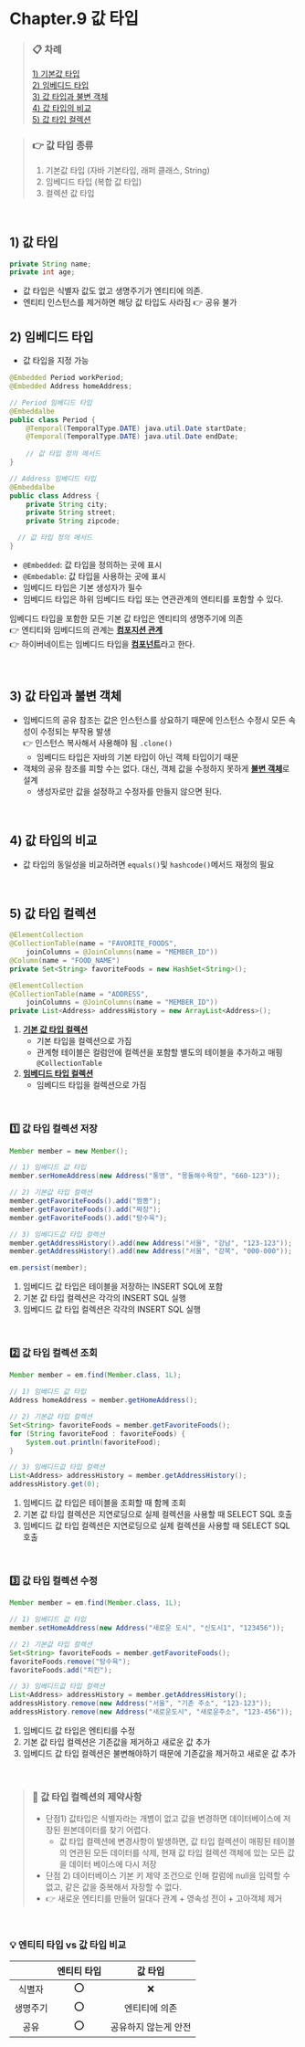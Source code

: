 # Chapter.9 값 타입

> ### 📋 차례
> [1) 기본값 타입](#1-기본값-타입) <br>
> [2) 임베디드 타입](#2-임베디드-타입) <br>
> [3) 값 타입과 불변 객체](#3-값-타입과-불변-객체) <br>
> [4) 값 타입의 비교](#4-값-타입의-비교) <br>
> [5) 값 타입 컬렉션](#5-값-타입-컬렉션) <br>

> ### 👉 값 타입 종류
> 1) 기본값 타입 (자바 기본타입, 래퍼 클래스, String)
> 2) 임베디드 타입 (복합 값 타입)
> 3) 컬렉션 값 타입

<br>

## 1) 값 타입
```java
private String name;
private int age;
```
* 값 타입은 식별자 값도 없고 생명주기가 엔티티에 의존.
* 엔티티 인스턴스를 제거하면 해당 값 타입도 사라짐 👉 공유 불가

## 2) 임베디드 타입
* 값 타입을 지정 가능
```java
@Embedded Period workPeriod;
@Embedded Address homeAddress;

// Period 임베디드 타입
@Embeddalbe
public class Period {
    @Temporal(TemporalType.DATE) java.util.Date startDate;
    @Temporal(TemporalType.DATE) java.util.Date endDate;
    
    // 값 타입 정의 메서드
}

// Address 임베디드 타입
@Embeddalbe
public class Address {
    private String city;
    private String street;
    private String zipcode;

  // 값 타입 정의 메서드
}
```
* `@Embedded`: 값 타입을 정의하는 곳에 표시
* `@Embedable`: 값 타입을 사용하는 곳에 표시
* 임베디드 타입은 기본 생성자가 필수
* 임베디드 타입은 하위 임베디드 타입 또는 연관관계의 엔티티를 포함할 수 있다.

임베디드 타입을 포함한 모든 기본 값 타입은 엔티티의 생명주기에 의존 <br>
👉 엔티티와 임베디드의 관계는 <ins>**컴포지션 관계**</ins> <br>
👉 하이버네이트는 임베디드 타입을 <ins>**컴포넌트**</ins>라고 한다.

<br>

## 3) 값 타입과 불변 객체
* 임베디드의 공유 참조는 값은 인스턴스를 상요하기 때문에 인스턴스 수정시 모든 속성이 수정되는 부작용 발생 <br> 👉 인스턴스 복사해서 사용해야 됨 `.clone()`
  * 임베디드 타입은 자바의 기본 타입이 아닌 객체 타입이기 때문
* 객체의 공유 참조를 피할 수는 없다. 대신, 객체 값을 수정하지 못하게 <ins>**불변 객체**</ins>로 설계
  * 생성자로만 값을 설정하고 수정자를 만들지 않으면 된다.

<br>

## 4) 값 타입의 비교
* 값 타입의 동일성을 비교하려면 `equals()`및 `hashcode()`메서드 재정의 필요

<br>

## 5) 값 타입 컬렉션
```java
@ElementCollection
@CollectionTable(name = "FAVORITE_FOODS",
    joinColumns = @JoinColumns(name = "MEMBER_ID"))
@Column(name = "FOOD_NAME")
private Set<String> favoriteFoods = new HashSet<String>();

@ElementCollection
@CollectionTable(name = "ADDRESS",
    joinColumns = @JoinColumns(name = "MEMBER_ID"))
private List<Address> addressHistory = new ArrayList<Address>();
```
1) <ins>**기본 값 타입 컬렉션**</ins>
   * 기본 타입을 컬렉션으로 가짐
   * 관계형 테이블은 컬럼안에 컬렉션을 포함할 별도의 테이블을 추가하고 매핑 `@CollectionTable`
2) <ins>**임베디드 타입 컬렉션**</ins>
   * 임베디드 타입을 컬렉션으로 가짐

<br>

### 1️⃣ 값 타입 컬렉션 저장
```java
Member member = new Member();

// 1) 임베디드 값 타입
member.serHomeAddress(new Address("통영", "몽돌해수욕장", "660-123"));

// 2) 기본값 타입 컬렉션
member.getFavoriteFoods().add("짬뽕");
member.getFavoriteFoods().add("짜장");
member.getFavoriteFoods().add("탕수육");

// 3) 임베디드값 타입 컬렉션
member.getAddressHistory().add(new Address("서울", "강남", "123-123"));
member.getAddressHistory().add(new Address("서울", "강북", "000-000"));

em.persist(member);
```
1) 임베디드 값 타입은 테이블을 저장하는 INSERT SQL에 포함
2) 기본 값 타입 컬렉션은 각각의 INSERT SQL 실행
3) 임베디드 값 타입 컬렉션은 각각의 INSERT SQL 실행

<br>

### 2️⃣ 값 타입 컬렉션 조회
```java
Member member = em.find(Member.class, 1L);

// 1) 임베디드 값 타입
Address homeAddress = member.getHomeAddress();

// 2) 기본값 타입 컬렉션
Set<String> favoriteFoods = member.getFavoriteFoods();
for (String favoriteFood : favoriteFoods) {
    System.out.println(favoriteFood);
}

// 3) 임베디드값 타입 컬렉션
List<Address> addressHistory = member.getAddressHistory();
addressHistory.get(0);
```
1) 임베디드 값 타입은 테이블을 조회할 때 함께 조회
2) 기본 값 타입 컬렉션은 지연로딩으로 실제 컬렉션을 사용할 때 SELECT SQL 호출
3) 임베디드 값 타입 컬렉션은 지연로딩으로 실제 컬렉션을 사용할 때 SELECT SQL 호출

<br>

### 3️⃣ 값 타입 컬렉션 수정
```java
Member member = em.find(Member.class, 1L);

// 1) 임베디드 값 타입
member.setHomeAddress(new Address("새로운 도시", "신도시1", "123456"));

// 2) 기본값 타입 컬렉션
Set<String> favoriteFoods = member.getFavoriteFoods();
favoriteFoods.remove("탕수육");
favoriteFoods.add("치킨");

// 3) 임베디드값 타입 컬렉션
List<Address> addressHistory = member.getAddressHistory();
addressHistory.remove(new Address("서울", "기존 주소", "123-123"));
addressHistory.remove(new Address("새로운도시", "새로운주소", "123-456"));
```
1) 임베디드 값 타입은 엔티티를 수정
2) 기본 값 타입 컬렉션은 기존값을 제거하고 새로운 값 추가
3) 임베디드 값 타입 컬렉션은 불변해야하기 때문에 기존값을 제거하고 새로운 값 추가

<br>

> ### 📢 값 타입 컬렉션의 제약사항
> * 단점1) 값타입은 식별자라는 개볌이 없고 값을 변경하면 데이터베이스에 저장된 원본데이터를 찾기 어렵다.
>   * 값 타입 컬렉션에 변경사항이 발생하면, 값 타입 컬렉션이 매핑된 테이블의 연관된 모든 데이터를 삭제, 현재 값 타입 컬렉션 객체에 있는 모든 값을 데이터 베이스에 다시 저장
> * 단점 2) 데이터베이스 기본 키 제약 조건으로 인해 칼럼에 null을 입력할 수 없고, 같은 값을 중복해서 자장할 수 없다.
>  * <span style="font-size:14px">👉 새로운 엔티티를 만들어 일대다 관계 + 영속성 전이 + 고아객체 제거</span>

<br>

### 💡 엔티티 타입 vs 값 타입 비교
|      | 엔티티 타입 |    값 타입     |
|:----:|:------:|:-----------:|
| 식별자  |   ⭕️   |      ❌      |
| 생명주기 |   ⭕    |   엔티티에 의존   |
|  공유  |   ⭕️   | 공유하지 않는게 안전 |

